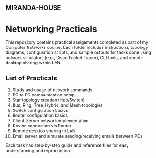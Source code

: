 ## MIRANDA-HOUSE

# Networking Practicals

This repository contains practical assignments completed as part of my Computer Networks course. Each folder includes instructions, topology diagrams, configuration scripts, and sample outputs for tasks done using network simulators (e.g., Cisco Packet Tracer), CLI tools, and remote desktop sharing within LAN.

## List of Practicals
1. Study and usage of network commands
2. PC to PC communication setup
3. Star topology creation (Hub/Switch)
4. Bus, Ring, Tree, Hybrid, and Mesh topologies
5. Switch configuration basics
6. Router configuration basics
7. Client-Server network implementation
8. Device connection via Router
9. Remote desktop sharing in LAN
10. Email server and simulate sending/receiving emails between PCs

Each task has step-by-step guide and reference files for easy understanding and reproduction.
